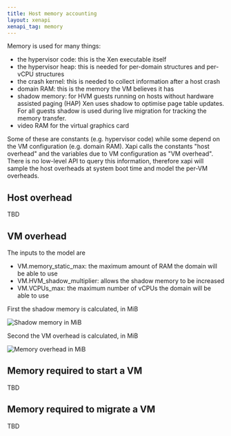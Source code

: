 ```yaml
---
title: Host memory accounting
layout: xenapi
xenapi_tag: memory
---
```


Memory is used for many things:
- the hypervisor code: this is the Xen executable itself
- the hypervisor heap: this is needed for per-domain structures and per-vCPU
  structures
- the crash kernel: this is needed to collect information after a host crash
- domain RAM: this is the memory the VM believes it has
- shadow memory: for HVM guests running on hosts without hardware assisted
  paging (HAP) Xen uses shadow to optimise page table updates. For all guests
  shadow is used during live migration for tracking the memory transfer.
- video RAM for the virtual graphics card

Some of these are constants (e.g. hypervisor code) while some depend on the VM
configuration (e.g. domain RAM). Xapi calls the constants "host overhead" and
the variables due to VM configuration as "VM overhead". There is no low-level
API to query this information, therefore xapi will sample the host overheads
at system boot time and model the per-VM overheads.

Host overhead
-------------

TBD

VM overhead
------------

The inputs to the model are
- VM.memory_static_max: the maximum amount of RAM the domain will be able to use
- VM.HVM_shadow_multiplier: allows the shadow memory to be increased
- VM.VCPUs_max: the maximum number of vCPUs the domain will be able to use

First the shadow memory is calculated, in MiB

![Shadow memory in MiB](shadow.svg)

Second the VM overhead is calculated, in MiB

![Memory overhead in MiB](overhead.svg)

Memory required to start a VM
-----------------------------

TBD

Memory required to migrate a VM
-------------------------------

TBD
